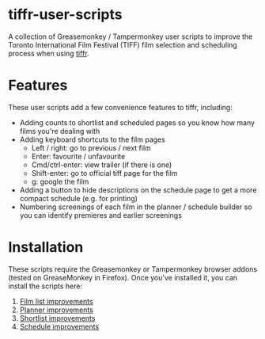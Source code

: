 # tiffr-user-scripts
A collection of Greasemonkey / Tampermonkey user scripts to improve the Toronto International Film Festival (TIFF) film selection and scheduling process when using [tiffr](https://tiffr.com/).

# Features
These user scripts add a few convenience features to tiffr, including:

* Adding counts to shortlist and scheduled pages so you know how many films you're dealing with
* Adding keyboard shortcuts to the film pages
  * Left / right: go to previous / next film
  * Enter: favourite / unfavourite
  * Cmd/ctrl-enter: view trailer (if there is one)
  * Shift-enter: go to official tiff page for the film
  * g: google the film
* Adding a button to hide descriptions on the schedule page to get a more compact schedule (e.g. for printing)
* Numbering screenings of each film in the planner / schedule builder so you can identify premieres and earlier screenings

# Installation
These scripts require the Greasemonkey or Tampermonkey browser addons (tested on GreaseMonkey in Firefox). Once you've installed it, you can install the scripts here:

1.  [Film list improvements](https://github.com/thePaulV/tiffr-user-scripts/raw/main/TIFFR%20show%20selection%20improvements.user.js)
2.  [Planner improvements](https://github.com/thePaulV/tiffr-user-scripts/raw/main/TIFFR%20planner%20page%20scheduling%20improvements.user.js)
3.  [Shortlist improvements](https://github.com/thePaulV/tiffr-user-scripts/raw/main/TIFFR%20shortlist%20improvements.user.js)
4.  [Schedule improvements](https://github.com/thePaulV/tiffr-user-scripts/raw/main/TIFFR%20schedule%20page%20improvements.user.js)
